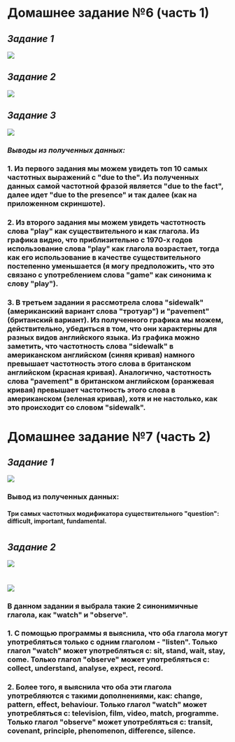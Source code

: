 # Домашнее задание №6 (часть 1)
## _Задание 1_
![](https://github.com/kamarovaendzhe/hw6/blob/master/Снимок1.PNG)
## _Задание 2_
![](https://github.com/kamarovaendzhe/hw6/blob/master/Снимок%202.PNG)
## _Задание 3_
![](https://github.com/kamarovaendzhe/hw6/blob/master/Снимок3.PNG)
### _Выводы из полученных данных:_
### 1. Из первого задания мы можем увидеть топ 10 самых частотных выражений с "due to the". Из полученных данных самой частотной фразой является "due to the fact", далее идет "due to the presence" и так далее (как на приложенном скриншоте).
### 2. Из второго задания мы можем увидеть частотность слова "play" как существительного и как глагола. Из графика видно, что приблизительно с 1970-х годов использование слова "play" как глагола возрастает, тогда как его использование в качестве существительного постепенно уменьшается (я могу предположить, что это связано с употреблением слова "game" как синонима к слову "play").
### 3. В третьем задании я рассмотрела слова "sidewalk"(американский вариант слова "тротуар") и "pavement" (британский вариант). Из полученного графика мы можем, действительно, убедиться в том, что они характерны для разных видов английского языка. Из графика можно заметить, что частотность слова "sidewalk" в американском английском (синяя кривая) намного превышает частотность этого слова в британском английском (красная кривая). Аналогично, частотность слова "pavement" в британском английском (оранжевая кривая) превышает частотность этого слова в американском (зеленая кривая), хотя и не настолько, как это происходит со словом "sidewalk".
#
# Домашнее задание №7 (часть 2)
## _Задание 1_
![](https://github.com/kamarovaendzhe/hw6/blob/master/Снимок4.png)
### Вывод из полученных данных: 
#### Три самых частотных модификатора существительного "question": difficult, important, fundamental.
#
## _Задание 2_
![](https://github.com/kamarovaendzhe/hw6/blob/master/Снимок5.PNG)
#
![](https://github.com/kamarovaendzhe/hw6/blob/master/Снимок6.PNG)
### В данном задании я выбрала такие 2 синонимичные глагола, как "watch" и "observe". 
### 1. С помощью программы я выяснила, что оба глагола могут употребляться только с одним глаголом - "listen". Только глагол "watch" может употребляться с: sit, stand, wait, stay, come. Только глагол "observe" может употребляться с: collect, understand, analyse, expect, record.
### 2. Более того, я выяснила что оба эти глагола употребляются с такими дополнениями, как: change, pattern, effect, behaviour. Только глагол "watch" может употребляться с: television, film, video, match, programme. Только глагол "observe" может употребляться с: transit, covenant, principle, phenomenon, difference, silence. 
